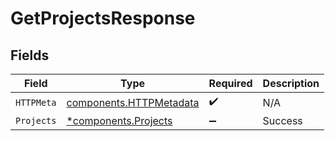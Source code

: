 # GetProjectsResponse


## Fields

| Field                                                              | Type                                                               | Required                                                           | Description                                                        |
| ------------------------------------------------------------------ | ------------------------------------------------------------------ | ------------------------------------------------------------------ | ------------------------------------------------------------------ |
| `HTTPMeta`                                                         | [components.HTTPMetadata](../../models/components/httpmetadata.md) | :heavy_check_mark:                                                 | N/A                                                                |
| `Projects`                                                         | [*components.Projects](../../models/components/projects.md)        | :heavy_minus_sign:                                                 | Success                                                            |